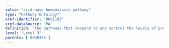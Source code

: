 ```yaml
---
value: "acid-base homeostasis pathway"
type: "Pathway Ontology"
xref-identifier: "0001103"
xref-dataSource: "PW"
definition: "The pathways that respond to and control the levels of protons, bicarbonate and carbon dioxide and of ammonia the cells. Several sensing pathways, i.e., prompting intracellular signaling cascade, and transport have been identified as critical players. The kidneys play a major role along with the respiratory system."
level: "Level 3"
parents: ['0000355']
---
```

